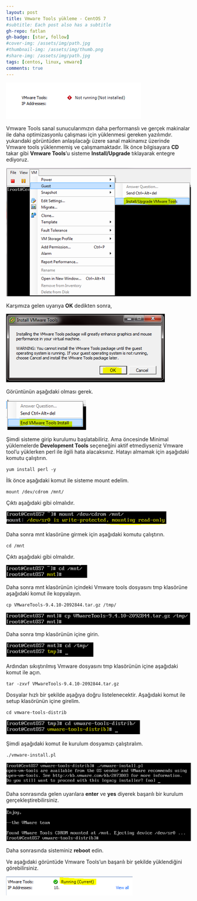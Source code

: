 ```yaml
---
layout: post
title: Vmware Tools yükleme - CentOS 7
#subtitle: Each post also has a subtitle
gh-repo: fatlan
gh-badge: [star, follow]
#cover-img: /assets/img/path.jpg
#thumbnail-img: /assets/img/thumb.png
#share-img: /assets/img/path.jpg
tags: [centos, linux, vmware]
comments: true
---
```

![Crepe](assets/img/cent7-vmtools/vmt01.png)

Vmware Tools sanal sunucularımızın daha performanslı ve gerçek makinalar ile daha optimizasyonlu çalışması için yüklenmesi gereken yazılımdır. yukarıdaki görüntüden anlaşılacağı üzere sanal makinamız üzerinde Vmware tools yüklenmemiş ve çalışmamaktadır.
İlk önce bilgisayara **CD** takar gibi **Vmware Tools**’u sisteme **Install/Upgrade** tıklayarak entegre ediyoruz.

![Crepe](assets/img/cent7-vmtools/vmt02.png)

Karşımıza gelen uyarıya **OK** dedikten sonra,

![Crepe](assets/img/cent7-vmtools/vmt03.png)

Görüntünün aşağıdaki olması gerek.

![Crepe](assets/img/cent7-vmtools/vmt04.png)

Şimdi sisteme girip kurulumu başlatabiliriz. Ama öncesinde Minimal yüklemelerde **Development Tools** seçeneğini aktif etmediyseniz Vmware tool’u yüklerken perl ile ilgili hata alacaksınız. Hatayı almamak için aşağıdaki komutu çalıştırın.

~~~
yum install perl -y
~~~

İlk önce aşağıdaki komut ile sisteme mount edelim.

~~~
mount /dev/cdrom /mnt/
~~~

Çıktı aşağıdaki gibi olmalıdır.

![Crepe](assets/img/cent7-vmtools/vmt05.png)

Daha sonra mnt klasörüne girmek için aşağıdaki komutu çalıştırın.

~~~
cd /mnt
~~~

Çıktı aşağıdaki gibi olmalıdır.

![Crepe](assets/img/cent7-vmtools/vmt06.png)

Daha sonra mnt klasörünün içindeki Vmware tools dosyasını tmp klasörüne aşağıdaki komut ile kopyalayın.

~~~
cp VMwareTools-9.4.10-2092844.tar.gz /tmp/
~~~

![Crepe](assets/img/cent7-vmtools/vmt07.png)

Daha sonra tmp klasörünün içine girin.

![Crepe](assets/img/cent7-vmtools/vmt08.png)

Ardından sıkıştırılmış Vmware dosyasını tmp klasörünün içine aşağıdaki komut ile açın.

~~~
tar -zxvf VMwareTools-9.4.10-2092844.tar.gz
~~~

Dosyalar hızlı bir şekilde aşağıya doğru listelenecektir. Aşağıdaki komut ile setup klasörünün içine girelim.

~~~
cd vmware-tools-distrib
~~~

![Crepe](assets/img/cent7-vmtools/vmt09.png)

Şimdi aşağıdaki komut ile kurulum dosyamızı çalıştıralım.

~~~
./vmware-install.pl
~~~

![Crepe](assets/img/cent7-vmtools/vmt10.png)

Daha sonrasında gelen uyarılara **enter** ve **yes** diyerek başarılı bir kurulum gerçekleştirebilirsiniz.

![Crepe](assets/img/cent7-vmtools/vmt11.png)

Daha sonrasında sisteminiz **reboot** edin.

Ve aşağıdaki görüntüde Vmware Tools’un başarılı bir şekilde yüklendiğini görebilirsiniz.

![Crepe](assets/img/cent7-vmtools/vmt12.png)


